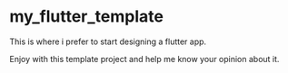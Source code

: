 # my_flutter_template

This is where i prefer to start designing a flutter app.

Enjoy with this template project and help me know your opinion about it.